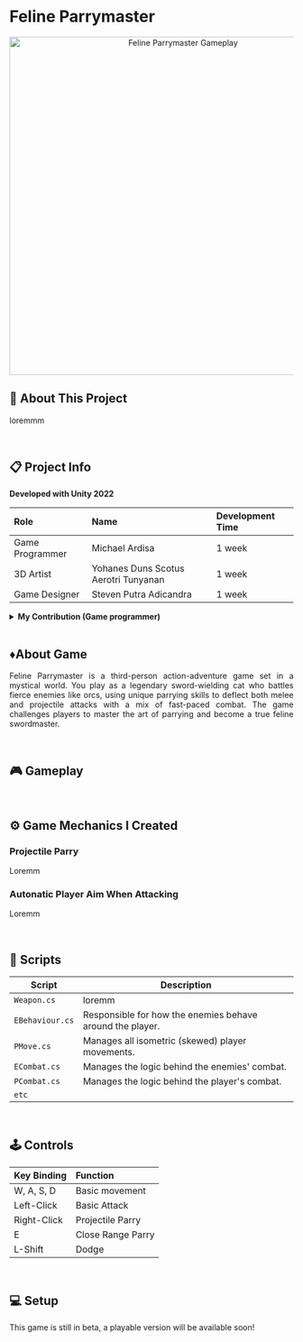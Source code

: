 # Feline Parrymaster

<p align="center">
  <img src="https://github.com/user-attachments/assets/cbabf260-05d9-4b70-9d50-ddbdad679838" alt="Feline Parrymaster Gameplay" style="width: 600px;">
</p>

## 🔴 About This Project
<p align="justify">loremmm</p>

<br>

## 📋 Project Info

<b> Developed with Unity 2022 </b>

| **Role** | **Name** | **Development Time** 
|:-|:-|:-|
| Game Programmer | Michael Ardisa | 1 week |
| 3D Artist | Yohanes Duns Scotus Aerotri Tunyanan | 1 week |
| Game Designer | Steven Putra Adicandra | 1 week |

<details>
  <summary> <b>My Contribution (Game programmer)</b> </summary>
  
  - Core mechanics
  - Bug Fixing
  
</details>

<br>

## ♦️About Game
<p align="justify">Feline Parrymaster is a third-person action-adventure game set in a mystical world. You play as a legendary sword-wielding cat who battles fierce enemies like orcs, using unique parrying skills to deflect both melee and projectile attacks with a mix of fast-paced combat. The game challenges players to master the art of parrying and become a true feline swordmaster.</p>

<br>

## 🎮 Gameplay
<!-- <p align="justify">Players engage in intense combat, dodging and countering threats using weapons like machete, katana, and hammer. As they progress, they will face tougher enemies and adapt to new challenges. The game currently features 2 levels, and we plan to add more in future updates.</p> -->

<br>

## ⚙️ Game Mechanics I Created
### Projectile Parry
<p align="justify">Loremm</p>

### Autonatic Player Aim When Attacking
<p align="justify">Loremm</p>

<br>

## 📜 Scripts

|  Script       | Description                                                  |
| ------------------- | ------------------------------------------------------------ |
| `Weapon.cs` | loremm |
| `EBehaviour.cs`  | Responsible for how the enemies behave around the player. |
| `PMove.cs`  | Manages all isometric (skewed) player movements. |
| `ECombat.cs`  | Manages the logic behind the enemies' combat. |
| `PCombat.cs`  | Manages the logic behind the player's combat. |
| `etc`  |

<br>

## 🕹️ Controls

| **Key Binding** | **Function** |
|:-|:-|
| W, A, S, D | Basic movement |
| Left-Click | Basic Attack |
| Right-Click | Projectile Parry |
| E | Close Range Parry |
| L-Shift | Dodge |

<br>

## 💻 Setup

This game is still in beta, a playable version will be available soon!

